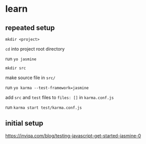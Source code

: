 # learn

## repeated setup

`mkdir <project>`

`cd` into project root directory

run `yo jasmine`

`mkdir src`

make source file in `src/`

run `yo karma --test-framework=jasmine`

add `src` and `test` files to `files: []` in `karma.conf.js`

run `karma start test/karma.conf.js`

## initial setup

https://inviqa.com/blog/testing-javascript-get-started-jasmine-0
